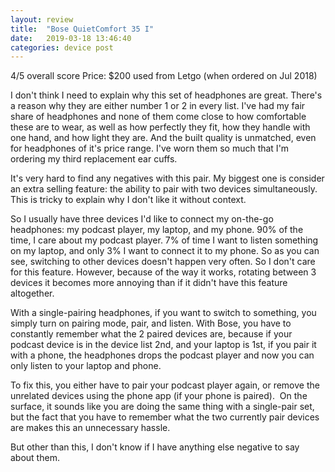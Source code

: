 ```yaml
---
layout: review
title:  "Bose QuietComfort 35 I"
date:   2019-03-18 13:46:40
categories: device post
---
```

4/5 overall score
Price: $200 used from Letgo (when ordered on Jul 2018)

I don't think I need to explain why this set of headphones are great. There's a reason why they are either number 1 or 2 in every list.
I've had my fair share of headphones and none of them come close to how comfortable these are to wear, as well as how perfectly they fit, how they handle with one hand, and how light they are. And the built quality is unmatched, even for headphones of it's price range.
I've worn them so much that I'm ordering my third replacement ear cuffs.

It's very hard to find any negatives with this pair. My biggest one is consider an extra selling feature: the ability to pair with two devices simultaneously. This is tricky to explain why I don't like it without context.

So I usually have three devices I'd like to connect my on-the-go headphones: my podcast player, my laptop, and my phone. 90% of the time, I care about my podcast player. 7% of time I want to listen something on my laptop, and only 3% I want to connect it to my phone.
So as you can see, switching to other devices doesn't happen very often. So I don't care for this feature. However, because of the way it works, rotating between 3 devices it becomes more annoying than if it didn't have this feature altogether. 

With a single-pairing headphones, if you want to switch to something, you simply turn on pairing mode, pair, and listen. With Bose, you have to constantly remember what the 2 paired devices are, because if your podcast device is in the device list 2nd, and your laptop is 1st, if you pair it with a phone, the headphones drops the podcast player and now you can only listen to your laptop and phone. 

To fix this, you either have to pair your podcast player again, or remove the unrelated devices using the phone app (if your phone is paired). 
On the surface, it sounds like you are doing the same thing with a single-pair set, but the fact that you have to remember what the two currently pair devices are makes this an unnecessary hassle.

But other than this, I don't know if I have anything else negative to say about them.
